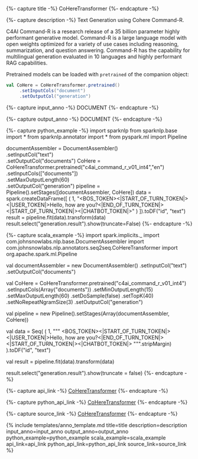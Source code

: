 

{%- capture title -%}
CoHereTransformer
{%- endcapture -%}

{%- capture description -%}
Text Generation using Cohere Command-R.

C4AI Command-R is a research release of a 35 billion parameter highly performant generative model.
Command-R is a large language model with open weights optimized for a variety of use cases including reasoning,
summarization, and question answering. Command-R has the capability for multilingual generation evaluated
in 10 languages and highly performant RAG capabilities.

Pretrained models can be loaded with `pretrained` of the companion object:

```scala
val CoHere = CoHereTransformer.pretrained()
     .setInputCols("document")
     .setOutputCol("generation")
```
{%- capture input_anno -%}
DOCUMENT
{%- endcapture -%}

{%- capture output_anno -%}
DOCUMENT
{%- endcapture -%}

{%- capture python_example -%}
import sparknlp
from sparknlp.base import *
from sparknlp.annotator import *
from pyspark.ml import Pipeline

documentAssembler = DocumentAssembler()   
          .setInputCol("text")   
          .setOutputCol("documents")
CoHere = CoHereTransformer.pretrained("c4ai_command_r_v01_int4","en")   
          .setInputCols(["documents"])   
          .setMaxOutputLength(60)   
          .setOutputCol("generation")
pipeline = Pipeline().setStages([documentAssembler, CoHere])
data = spark.createDataFrame([
              (
                        1,
                        "<BOS_TOKEN><|START_OF_TURN_TOKEN|><|USER_TOKEN|>Hello, how are you?<|END_OF_TURN_TOKEN|><|START_OF_TURN_TOKEN|><|CHATBOT_TOKEN|>"
                        )
          ]).toDF("id", "text")
result = pipeline.fit(data).transform(data)
result.select("generation.result").show(truncate=False)
{%- endcapture -%}

{%- capture scala_example -%}
import spark.implicits._
import com.johnsnowlabs.nlp.base.DocumentAssembler
import com.johnsnowlabs.nlp.annotators.seq2seq.CoHereTransformer
import org.apache.spark.ml.Pipeline

val documentAssembler = new DocumentAssembler()
         .setInputCol("text")
         .setOutputCol("documents")

val CoHere = CoHereTransformer.pretrained("c4ai_command_r_v01_int4")
         .setInputCols(Array("documents"))
         .setMinOutputLength(15)
         .setMaxOutputLength(60)
         .setDoSample(false)
         .setTopK(40)
         .setNoRepeatNgramSize(3)
         .setOutputCol("generation")

val pipeline = new Pipeline().setStages(Array(documentAssembler, CoHere))

val data = Seq(
     (
              1,
              """
              <BOS_TOKEN><|START_OF_TURN_TOKEN|><|USER_TOKEN|>Hello, how are you?<|END_OF_TURN_TOKEN|><|START_OF_TURN_TOKEN|><|CHATBOT_TOKEN|>
              """.stripMargin)
).toDF("id", "text")

val result = pipeline.fit(data).transform(data)

result.select("generation.result").show(truncate = false)
{%- endcapture -%}

{%- capture api_link -%}
[CoHereTransformer](https://www.google.com/url?sa=E&source=gmail&q=https://www.google.com/url?sa=E%26source=gmail%26q=/api/com/johnsnowlabs/nlp/annotators/seq2seq/CoHereTransformer)
{%- endcapture -%}

{%- capture python_api_link -%}
[CoHereTransformer](https://www.google.com/url?sa=E&source=gmail&q=https://www.google.com/url?sa=E%26source=gmail%26q=/api/python/reference/autosummary/sparknlp/annotator/seq2seq/cohere/index.html#sparknlp.annotator.seq2seq.cohere.CoHereTransformer)
{%- endcapture -%}

{%- capture source_link -%}
[CoHereTransformer](https://www.google.com/url?sa=E&source=gmail&q=https://www.google.com/url?sa=E%26source=gmail%26q=https://github.com/JohnSnowLabs/spark-nlp/tree/master/src/main/scala/com/johnsnowlabs/nlp/annotators/seq2seq/CoHereTransformer.scala)
{%- endcapture -%}

{% include templates/anno_template.md
title=title
description=description
input_anno=input_anno
output_anno=output_anno
python_example=python_example
scala_example=scala_example
api_link=api_link
python_api_link=python_api_link
source_link=source_link
%}